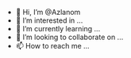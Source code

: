 - 👋 Hi, I’m @Azlanom
- 👀 I’m interested in ...
- 🌱 I’m currently learning ...
- 💞️ I’m looking to collaborate on ...
- 📫 How to reach me ...

<!---
Azlanom/Azlanom is a ✨ special ✨ repository because its `README.md` (this file) appears on your GitHub profile.
You can click the Preview link to take a look at your changes.
--->

